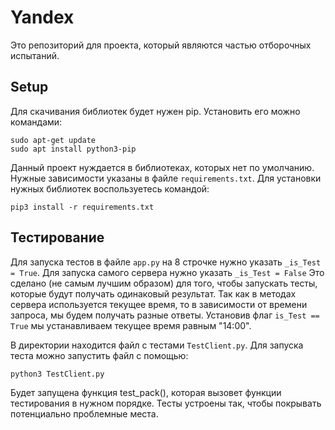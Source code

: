 # Yandex

Это репозиторий для проекта, который являются частью отборочных испытаний.

## Setup

Для скачивания библиотек будет нужен pip.
Установить его можно командами:

```shell
sudo apt-get update
sudo apt install python3-pip
```

Данный проект нуждается в библиотеках, которых нет по умолчанию. 
Нужные зависимости указаны в файле `requirements.txt`.
Для установки нужных библиотек воспользуетесь командой:

```shell
pip3 install -r requirements.txt
```

## Тестирование 

Для запуска тестов в файле `app.py` на 8 строчке нужно указать `_is_Test = True`.
Для запуска самого сервера нужно указать `_is_Test = False`
Это сделано (не самым лучшим образом) для того, чтобы запускать тесты, которые будут получать одинаковый результат. Так как в методах сервера используется текущее время, то в зависимости от времени запроса, мы будем получать разные ответы. Установив флаг `is_Test == True` мы устанавливаем текущее время равным "14:00". 

В директории находится файл с тестами `TestClient.py`. 
Для запуска теста можно запустить файл с помощью:
```python
python3 TestClient.py
```

Будет запущена функция test_pack(), которая вызовет функции тестирования в нужном порядке. 
Тесты устроены так, чтобы покрывать потенциально проблемные места.

